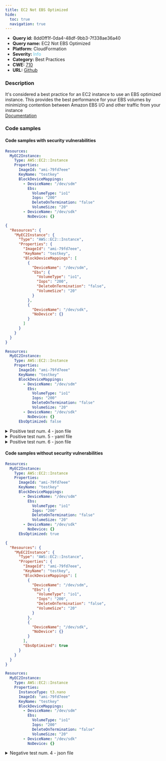 ```yaml
---
title: EC2 Not EBS Optimized
hide:
  toc: true
  navigation: true
---
```


<style>
  .highlight .hll {
    background-color: #ff171742;
  }
  .md-content {
    max-width: 1100px;
    margin: 0 auto;
  }
</style>

-   **Query id:** 8dd0ff1f-0da4-48df-9bb3-7f338ae36a40
-   **Query name:** EC2 Not EBS Optimized
-   **Platform:** CloudFormation
-   **Severity:** <span style="color:#5bc0de">Info</span>
-   **Category:** Best Practices
-   **CWE:** <a href="https://cwe.mitre.org/data/definitions/710.html" onclick="newWindowOpenerSafe(event, 'https://cwe.mitre.org/data/definitions/710.html')">710</a>
-   **URL:** [Github](https://github.com/Checkmarx/kics/tree/master/assets/queries/cloudFormation/aws/ec2_not_ebs_optimized)

### Description
It's considered a best practice for an EC2 instance to use an EBS optimized instance. This provides the best performance for your EBS volumes by minimizing contention between Amazon EBS I/O and other traffic from your instance<br>
[Documentation](https://docs.aws.amazon.com/AWSCloudFormation/latest/UserGuide/aws-properties-ec2-instance.html#cfn-ec2-instance-ebsoptimized)

### Code samples
#### Code samples with security vulnerabilities
```yaml title="Positive test num. 1 - yaml file" hl_lines="4"
Resources:
  MyEC2Instance:
    Type: AWS::EC2::Instance
    Properties:
      ImageId: "ami-79fd7eee"
      KeyName: "testkey"
      BlockDeviceMappings:
        - DeviceName: "/dev/sdm"
          Ebs:
            VolumeType: "io1"
            Iops: "200"
            DeleteOnTermination: "false"
            VolumeSize: "20"
        - DeviceName: "/dev/sdk"
          NoDevice: {}

```
```json title="Positive test num. 2 - json file" hl_lines="5"
{
  "Resources": {
    "MyEC2Instance": {
      "Type": "AWS::EC2::Instance",
      "Properties": {
        "ImageId": "ami-79fd7eee",
        "KeyName": "testkey",
        "BlockDeviceMappings": [
          {
            "DeviceName": "/dev/sdm",
            "Ebs": {
              "VolumeType": "io1",
              "Iops": "200",
              "DeleteOnTermination": "false",
              "VolumeSize": "20"
            }
          },
          {
            "DeviceName": "/dev/sdk",
            "NoDevice": {}
          }
        ]
      }
    }
  }
}

```
```yaml title="Positive test num. 3 - yaml file" hl_lines="16"
Resources:
  MyEC2Instance:
    Type: AWS::EC2::Instance
    Properties:
      ImageId: "ami-79fd7eee"
      KeyName: "testkey"
      BlockDeviceMappings:
        - DeviceName: "/dev/sdm"
          Ebs:
            VolumeType: "io1"
            Iops: "200"
            DeleteOnTermination: "false"
            VolumeSize: "20"
        - DeviceName: "/dev/sdk"
          NoDevice: {}
      EbsOptimized: false

```
<details><summary>Positive test num. 4 - json file</summary>

```json hl_lines="23"
{
  "Resources": {
    "MyEC2Instance": {
      "Type": "AWS::EC2::Instance",
      "Properties": {
        "ImageId": "ami-79fd7eee",
        "KeyName": "testkey",
        "BlockDeviceMappings": [
          {
            "DeviceName": "/dev/sdm",
            "Ebs": {
              "VolumeType": "io1",
              "Iops": "200",
              "DeleteOnTermination": "false",
              "VolumeSize": "20"
            }
          },
          {
            "DeviceName": "/dev/sdk",
            "NoDevice": {}
          }
        ],
        "EbsOptimized": false
      }
    }
  }
}

```
</details>
<details><summary>Positive test num. 5 - yaml file</summary>

```yaml hl_lines="4"
Resources:
  MyEC2Instance:
    Type: AWS::EC2::Instance
    Properties:
      InstanceType: t2.small
      ImageId: "ami-79fd7eee"
      KeyName: "testkey"
      BlockDeviceMappings:
        - DeviceName: "/dev/sdm"
          Ebs:
            VolumeType: "io1"
            Iops: "200"
            DeleteOnTermination: "false"
            VolumeSize: "20"
        - DeviceName: "/dev/sdk"
          NoDevice: {}

```
</details>
<details><summary>Positive test num. 6 - json file</summary>

```json hl_lines="5"
{
  "Resources": {
    "MyEC2Instance": {
      "Type": "AWS::EC2::Instance",
      "Properties": {
        "InstanceType": "t2.small",
        "ImageId": "ami-79fd7eee",
        "KeyName": "testkey",
        "BlockDeviceMappings": [
          {
            "DeviceName": "/dev/sdm",
            "Ebs": {
              "VolumeType": "io1",
              "Iops": "200",
              "DeleteOnTermination": "false",
              "VolumeSize": "20"
            }
          },
          {
            "DeviceName": "/dev/sdk",
            "NoDevice": {}
          }
        ]
      }
    }
  }
}

```
</details>


#### Code samples without security vulnerabilities
```yaml title="Negative test num. 1 - yaml file"
Resources:
  MyEC2Instance:
    Type: AWS::EC2::Instance
    Properties:
      ImageId: "ami-79fd7eee"
      KeyName: "testkey"
      BlockDeviceMappings:
        - DeviceName: "/dev/sdm"
          Ebs:
            VolumeType: "io1"
            Iops: "200"
            DeleteOnTermination: "false"
            VolumeSize: "20"
        - DeviceName: "/dev/sdk"
          NoDevice: {}
      EbsOptimized: true

```
```json title="Negative test num. 2 - json file"
{
  "Resources": {
    "MyEC2Instance": {
      "Type": "AWS::EC2::Instance",
      "Properties": {
        "ImageId": "ami-79fd7eee",
        "KeyName": "testkey",
        "BlockDeviceMappings": [
          {
            "DeviceName": "/dev/sdm",
            "Ebs": {
              "VolumeType": "io1",
              "Iops": "200",
              "DeleteOnTermination": "false",
              "VolumeSize": "20"
            }
          },
          {
            "DeviceName": "/dev/sdk",
            "NoDevice": {}
          }
        ],
        "EbsOptimized": true
      }
    }
  }
}

```
```yaml title="Negative test num. 3 - yaml file"
Resources:
  MyEC2Instance:
    Type: AWS::EC2::Instance
    Properties:
      InstanceType: t3.nano
      ImageId: "ami-79fd7eee"
      KeyName: "testkey"
      BlockDeviceMappings:
        - DeviceName: "/dev/sdm"
          Ebs:
            VolumeType: "io1"
            Iops: "200"
            DeleteOnTermination: "false"
            VolumeSize: "20"
        - DeviceName: "/dev/sdk"
          NoDevice: {}

```
<details><summary>Negative test num. 4 - json file</summary>

```json
{
  "Resources": {
    "MyEC2Instance": {
      "Type": "AWS::EC2::Instance",
      "Properties": {
        "InstanceType": "t3.nano",
        "ImageId": "ami-79fd7eee",
        "KeyName": "testkey",
        "BlockDeviceMappings": [
          {
            "DeviceName": "/dev/sdm",
            "Ebs": {
              "VolumeType": "io1",
              "Iops": "200",
              "DeleteOnTermination": "false",
              "VolumeSize": "20"
            }
          },
          {
            "DeviceName": "/dev/sdk",
            "NoDevice": {}
          }
        ]
      }
    }
  }
}

```
</details>
